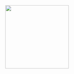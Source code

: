 <img src="https://user-images.githubusercontent.com/110708970/184478053-7757c965-4cd8-42a2-80f8-e589d664e7b7.png" width="200" />
